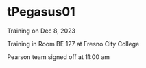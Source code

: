 # tPegasus01
Training on Dec 8, 2023

Training in Room BE 127 at Fresno City College

Pearson team signed off at 11:00 am

